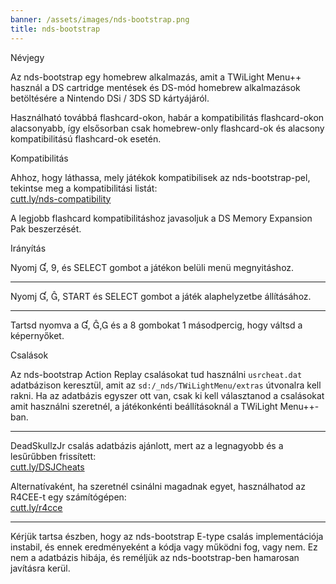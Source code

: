 ```yaml
---
banner: /assets/images/nds-bootstrap.png
title: nds-bootstrap
---
```


<div id="about" class="section-title">Névjegy</div>
<div class="section-body">
    <p>
        Az nds-bootstrap egy homebrew alkalmazás, amit a TWiLight Menu++ használ a DS cartridge mentések és DS-mód homebrew alkalmazások betöltésére a Nintendo DSi / 3DS SD kártyájáról.
    </p>
    <p>
        Használható továbbá flashcard-okon, habár a kompatibilitás flashcard-okon alacsonyabb, így elsősorban csak homebrew-only flashcard-ok és alacsony kompatibilitású flashcard-ok esetén.
    </p>
</div>

<div id="compatibility" class="section-title">Kompatibilitás</div>
<div class="section-body">
    <p>
        Ahhoz, hogy láthassa, mely játékok kompatibilisek az nds-bootstrap-pel, tekintse meg a kompatibilitási listát:<br><a href="https://cutt.ly/nds-compatibility">cutt.ly/nds-compatibility</a>
    </p>
    <p>
        A legjobb flashcard kompatibilitáshoz javasoljuk a DS Memory Expansion Pak beszerzését.
    </p>
</div>

<div id="controls" class="section-title">Irányítás</div>
<div class="section-body">
    <p class="mb-0">
        Nyomj &#xE004;, &#xE07A;, és SELECT gombot a játékon belüli menü megnyitáshoz.
    </p>
    <hr>
    <p class="mb-0">
        Nyomj &#xE004;, &#xE005;, START és SELECT gombot a játék alaphelyzetbe állításához.
    </p>
    <hr>
    <p class="mb-0">
        Tartsd nyomva a &#xE004;, &#xE005;,&#xE002; és a &#xE079; gombokat 1 másodpercig, hogy váltsd a képernyőket.
    </p>
</div>

<div id="cheats" class="section-title">Csalások</div>
<div class="section-body">
    <p>
        Az nds-bootstrap Action Replay csalásokat tud használni <code>usrcheat.dat</code> adatbázison keresztül, amit az <code>sd:/_nds/TWiLightMenu/extras</code> útvonalra kell rakni. Ha az adatbázis egyszer ott van, csak ki kell választanod a csalásokat amit használni szeretnél, a játékonkénti beállításoknál a TWiLight Menu++-ban.
    </p>
    <hr>
    <p>
        DeadSkullzJr csalás adatbázis ajánlott, mert az a legnagyobb és a lesűrűbben frissített:<br><a href="https://cutt.ly/DSJCheats">cutt.ly/DSJCheats</a>
    </p>
    <p>
        Alternatívaként, ha szeretnél csinálni magadnak egyet, használhatod az R4CEE-t egy számítógépen:<br><a href="https://cutt.ly/r4cce">cutt.ly/r4cce</a>
    </p>
    <hr>
    <p>
        Kérjük tartsa észben, hogy az nds-bootstrap E-type csalás implementációja instabil, és ennek eredményeként a kódja vagy működni fog, vagy nem. Ez nem a adatbázis hibája, és reméljük az nds-bootstrap-ben hamarosan javításra kerül.
    </p>
</div>
